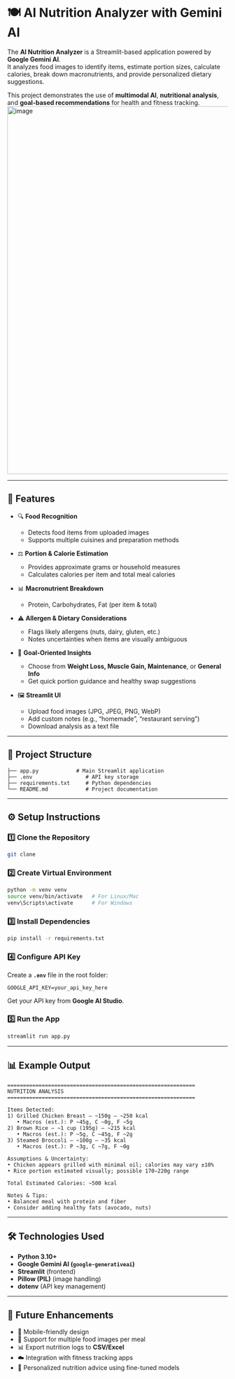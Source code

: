# 🍽️ AI Nutrition Analyzer with Gemini AI  

The **AI Nutrition Analyzer** is a Streamlit-based application powered by **Google Gemini AI**.  
It analyzes food images to identify items, estimate portion sizes, calculate calories, break down macronutrients, and provide personalized dietary suggestions.  

This project demonstrates the use of **multimodal AI**, **nutritional analysis**, and **goal-based recommendations** for health and fitness tracking.  
<img width="1893" height="841" alt="image" src="https://github.com/user-attachments/assets/2c3b1ce2-40c9-45c8-a95e-66ed52edc831" />


---

## 🚀 Features  

- 🔍 **Food Recognition**  
  - Detects food items from uploaded images  
  - Supports multiple cuisines and preparation methods  

- ⚖️ **Portion & Calorie Estimation**  
  - Provides approximate grams or household measures  
  - Calculates calories per item and total meal calories  

- 📊 **Macronutrient Breakdown**  
  - Protein, Carbohydrates, Fat (per item & total)  

- ⚠️ **Allergen & Dietary Considerations**  
  - Flags likely allergens (nuts, dairy, gluten, etc.)  
  - Notes uncertainties when items are visually ambiguous  

- 🎯 **Goal-Oriented Insights**  
  - Choose from **Weight Loss, Muscle Gain, Maintenance**, or **General Info**  
  - Get quick portion guidance and healthy swap suggestions  

- 🖼️ **Streamlit UI**  
  - Upload food images (JPG, JPEG, PNG, WebP)  
  - Add custom notes (e.g., “homemade”, “restaurant serving”)  
  - Download analysis as a text file  

---

## 📂 Project Structure  

```
├── app.py            # Main Streamlit application
├── .env                 # API key storage 
├── requirements.txt     # Python dependencies
└── README.md            # Project documentation
```

---

## ⚙️ Setup Instructions  

### 1️⃣ Clone the Repository  
```bash
git clone 
```

### 2️⃣ Create Virtual Environment  
```bash
python -m venv venv
source venv/bin/activate   # For Linux/Mac
venv\Scripts\activate      # For Windows
```

### 3️⃣ Install Dependencies  
```bash
pip install -r requirements.txt
```

### 4️⃣ Configure API Key  
Create a **`.env`** file in the root folder:  

```
GOOGLE_API_KEY=your_api_key_here
```

Get your API key from **Google AI Studio**.

### 5️⃣ Run the App  
```bash
streamlit run app.py
```

---

## 📊 Example Output  

```
============================================================
NUTRITION ANALYSIS
============================================================

Items Detected:
1) Grilled Chicken Breast — ~150g — ~250 kcal
   • Macros (est.): P ~45g, C ~0g, F ~5g
2) Brown Rice — ~1 cup (195g) — ~215 kcal
   • Macros (est.): P ~5g, C ~45g, F ~2g
3) Steamed Broccoli — ~100g — ~35 kcal
   • Macros (est.): P ~3g, C ~7g, F ~0g

Assumptions & Uncertainty:
• Chicken appears grilled with minimal oil; calories may vary ±10%  
• Rice portion estimated visually; possible 170–220g range  

Total Estimated Calories: ~500 kcal  

Notes & Tips:
• Balanced meal with protein and fiber  
• Consider adding healthy fats (avocado, nuts)  
```

---

## 🛠️ Technologies Used  

- **Python 3.10+**  
- **Google Gemini AI (`google-generativeai`)**  
- **Streamlit** (frontend)  
- **Pillow (PIL)** (image handling)  
- **dotenv** (API key management)  

---

## 📌 Future Enhancements  

- 📱 Mobile-friendly design  
- 🥗 Support for multiple food images per meal  
- 📊 Export nutrition logs to **CSV/Excel**  
- ☁️ Integration with fitness tracking apps  
- 🧠 Personalized nutrition advice using fine-tuned models  
